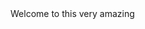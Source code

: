 <html>
<head>
 <link rel="stylesheet" type="text/css" href="style.css" />
 <h>Welcome to this very amazing </h>
</head>
<body>

</body>
</html>

